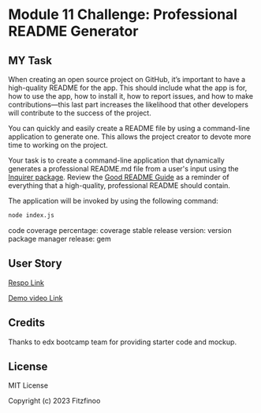# Module 11 Challenge: Professional README Generator

## MY Task

When creating an open source project on GitHub, it’s important to have a high-quality README for the app. This should include what the app is for, how to use the app, how to install it, how to report issues, and how to make contributions—this last part increases the likelihood that other developers will contribute to the success of the project. 

You can quickly and easily create a README file by using a command-line application to generate one. This allows the project creator to devote more time to working on the project.

Your task is to create a command-line application that dynamically generates a professional README.md file from a user's input using the [Inquirer package](https://www.npmjs.com/package/inquirer). Review the [Good README Guide](../../01-HTML-Git-CSS/04-Important/Good-README-Guide/README.md) as a reminder of everything that a high-quality, professional README should contain. 

The application will be invoked by using the following command:

```bash
node index.js
```


code coverage percentage: coverage
stable release version: version
package manager release: gem

## User Story

<a href="https://github.com/Fitzfinoo/ReadMe-Generator"> Respo Link </a>

<a href="https://drive.google.com/file/d/1i6VZnNG5z9g0DwFKS5wT4KwJt1_eNR6O/view?usp=sharing"> Demo video Link </a>



## Credits
Thanks to edx bootcamp team for providing starter code and mockup.

## License
MIT License

Copyright (c) 2023 Fitzfinoo

